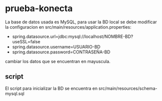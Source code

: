 # prueba-konecta
 
La base de datos usada es MySQL, para usar la BD local se debe modificar la configuracion en src/main/resources/application.properties:

- spring.datasource.url=jdbc:mysql://localhost/NOMBRE-BD?useSSL=false
- spring.datasource.username=USUARIO-BD
- spring.datasource.password=CONTRASEÑA-BD

cambiar los datos que se encuentran en mayuscula.

## script

El script para inicializar la BD se encuentra en src/main/resources/schema-mysql.sql